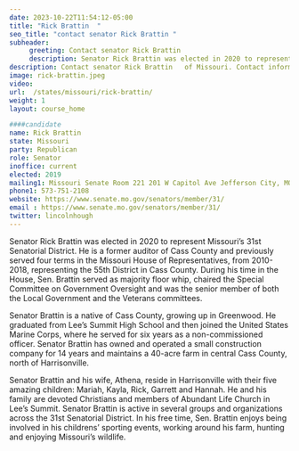 ```yaml
---
date: 2023-10-22T11:54:12-05:00
title: "Rick Brattin  "
seo_title: "contact senator Rick Brattin "
subheader:
     greeting: Contact senator Rick Brattin
     description: Senator Rick Brattin was elected in 2020 to represent Missouri’s 31st Senatorial District. He is a former auditor of Cass County and previously served four terms in the Missouri House of Representatives, from 2010-2018, representing the 55th District in Cass County.
description: Contact senator Rick Brattin   of Missouri. Contact information for Rick Brattin includes email address, phone number, and mailing address.
image: rick-brattin.jpeg
video:
url:  /states/missouri/rick-brattin/
weight: 1
layout: course_home

####candidate
name: Rick Brattin
state: Missouri
party: Republican
role: Senator
inoffice: current
elected: 2019
mailing1: Missouri Senate Room 221 201 W Capitol Ave Jefferson City, MO 65101
phone1: 573-751-2108
website: https://www.senate.mo.gov/senators/member/31/
email : https://www.senate.mo.gov/senators/member/31/
twitter: lincolnhough
---
```


Senator Rick Brattin was elected in 2020 to represent Missouri’s 31st Senatorial District. He is a former auditor of Cass County and previously served four terms in the Missouri House of Representatives, from 2010-2018, representing the 55th District in Cass County. During his time in the House, Sen. Brattin served as majority floor whip, chaired the Special Committee on Government Oversight and was the senior member of both the Local Government and the Veterans committees.

Senator Brattin is a native of Cass County, growing up in Greenwood. He graduated from Lee’s Summit High School and then joined the United States Marine Corps, where he served for six years as a non-commissioned officer. Senator Brattin has owned and operated a small construction company for 14 years and maintains a 40-acre farm in central Cass County, north of Harrisonville.

Senator Brattin and his wife, Athena, reside in Harrisonville with their five amazing children: Mariah, Kayla, Rick, Garrett and Hannah. He and his family are devoted Christians and members of Abundant Life Church in Lee’s Summit. Senator Brattin is active in several groups and organizations across the 31st Senatorial District. In his free time, Sen. Brattin enjoys being involved in his childrens’ sporting events, working around his farm, hunting and enjoying Missouri’s wildlife.
